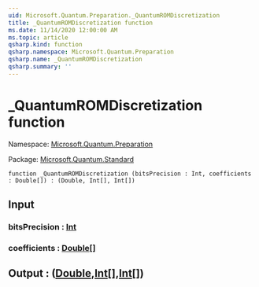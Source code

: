 ```yaml
---
uid: Microsoft.Quantum.Preparation._QuantumROMDiscretization
title: _QuantumROMDiscretization function
ms.date: 11/14/2020 12:00:00 AM
ms.topic: article
qsharp.kind: function
qsharp.namespace: Microsoft.Quantum.Preparation
qsharp.name: _QuantumROMDiscretization
qsharp.summary: ''
---
```


# _QuantumROMDiscretization function

Namespace: [Microsoft.Quantum.Preparation](xref:Microsoft.Quantum.Preparation)

Package: [Microsoft.Quantum.Standard](https://nuget.org/packages/Microsoft.Quantum.Standard)




```qsharp
function _QuantumROMDiscretization (bitsPrecision : Int, coefficients : Double[]) : (Double, Int[], Int[])
```


## Input

### bitsPrecision : [Int](xref:microsoft.quantum.lang-ref.int)




### coefficients : [Double](xref:microsoft.quantum.lang-ref.double)[]





## Output : ([Double](xref:microsoft.quantum.lang-ref.double),[Int](xref:microsoft.quantum.lang-ref.int)[],[Int](xref:microsoft.quantum.lang-ref.int)[])

